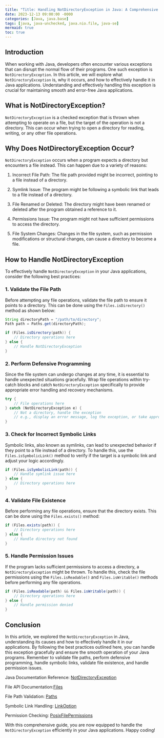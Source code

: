 ```yaml
---
title: "Title: Handling NotDirectoryException in Java: A Comprehensive Guide"
date: 2023-12-13 09:00:00 -0000
categories: [Java, java.base]
tags: [java, java-unchecked, java.nio.file, java-se]
mermaid: true
toc: true
---
```



## Introduction

When working with Java, developers often encounter various exceptions that can disrupt the normal flow of their programs. One such exception is `NotDirectoryException`. In this article, we will explore what `NotDirectoryException` is, why it occurs, and how to effectively handle it in Java applications. Understanding and effectively handling this exception is crucial for maintaining smooth and error-free Java applications.

## What is NotDirectoryException?

`NotDirectoryException` is a checked exception that is thrown when attempting to operate on a file, but the target of the operation is not a directory. This can occur when trying to open a directory for reading, writing, or any other file operations.

## Why Does NotDirectoryException Occur?

`NotDirectoryException` occurs when a program expects a directory but encounters a file instead. This can happen due to a variety of reasons:

1. Incorrect File Path: The file path provided might be incorrect, pointing to a file instead of a directory.

2. Symlink Issue: The program might be following a symbolic link that leads to a file instead of a directory.

3. File Renamed or Deleted: The directory might have been renamed or deleted after the program obtained a reference to it.

4. Permissions Issue: The program might not have sufficient permissions to access the directory.

5. File System Changes: Changes in the file system, such as permission modifications or structural changes, can cause a directory to become a file.

## How to Handle NotDirectoryException

To effectively handle `NotDirectoryException` in your Java applications, consider the following best practices:

### 1. Validate the File Path

Before attempting any file operations, validate the file path to ensure it points to a directory. This can be done using the `Files.isDirectory()` method as shown below:

```java
String directoryPath = "/path/to/directory";
Path path = Paths.get(directoryPath);

if (Files.isDirectory(path)) {
    // Directory operations here
} else {
    // Handle NotDirectoryException
}
```

### 2. Perform Defensive Programming

Since the file system can undergo changes at any time, it is essential to handle unexpected situations gracefully. Wrap file operations within try-catch blocks and catch `NotDirectoryException` specifically to provide appropriate error handling and recovery mechanisms.

```java
try {
    // File operations here
} catch (NotDirectoryException e) {
    // Not a directory, handle the exception
    // e.g., display an error message, log the exception, or take appropriate action
}
```

### 3. Check for Incorrect Symbolic Links

Symbolic links, also known as symlinks, can lead to unexpected behavior if they point to a file instead of a directory. To handle this, use the `Files.isSymbolicLink()` method to verify if the target is a symbolic link and adjust your logic accordingly.

```java
if (Files.isSymbolicLink(path)) {
    // Handle symlink issue here
} else {
    // Directory operations here
}
```

### 4. Validate File Existence

Before performing any file operations, ensure that the directory exists. This can be done using the `Files.exists()` method:

```java
if (Files.exists(path)) {
    // Directory operations here
} else {
    // Handle directory not found
}
```

### 5. Handle Permission Issues

If the program lacks sufficient permissions to access a directory, a `NotDirectoryException` might be thrown. To handle this, check the file permissions using the `Files.isReadable()` and `Files.isWritable()` methods before performing any file operations.

```java
if (Files.isReadable(path) && Files.isWritable(path)) {
    // Directory operations here
} else {
    // Handle permission denied
}
```

## Conclusion

In this article, we explored the `NotDirectoryException` in Java, understanding its causes and how to effectively handle it in our applications. By following the best practices outlined here, you can handle this exception gracefully and ensure the smooth operation of your Java programs. Remember to validate file paths, perform defensive programming, handle symbolic links, validate file existence, and handle permission issues.

Java Documentation Reference: [NotDirectoryException](https://docs.oracle.com/en/java/javase/17/docs/api/java/nio/file/NotDirectoryException.html)

File API Documentation:[Files](https://docs.oracle.com/en/java/javase/17/docs/api/java/nio/file/Files.html)

File Path Validation: [Paths](https://docs.oracle.com/en/java/javase/17/docs/api/java/nio/file/Paths.html)

Symbolic Link Handling: [LinkOption](https://docs.oracle.com/en/java/javase/17/docs/api/java/nio/file/LinkOption.html)

Permission Checking: [PosixFilePermissions](https://docs.oracle.com/en/java/javase/17/docs/api/java/nio/file/attribute/PosixFilePermissions.html)

With this comprehensive guide, you are now equipped to handle the `NotDirectoryException` efficiently in your Java applications. Happy coding!